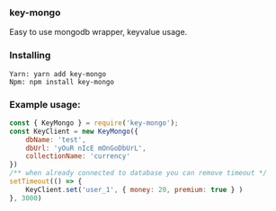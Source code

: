 ### key-mongo 
Easy to use mongodb wrapper, keyvalue usage.
### Installing
```
Yarn: yarn add key-mongo
Npm: npm install key-mongo
```

### Example usage:
```js
const { KeyMongo } = require('key-mongo');
const KeyClient = new KeyMongo({
    dbName: 'test',
    dbUrl: 'yOuR nIcE mOnGoDbUrL',
    collectionName: 'currency'
})
/** when already connected to database you can remove timeout */
setTimeout(() => {
    KeyClient.set('user_1', { money: 20, premium: true } )
}, 3000)

```

